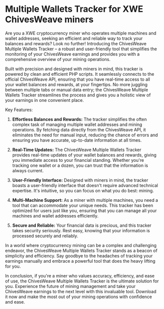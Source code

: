 # Multiple Wallets Tracker for XWE ChivesWeave miners

Are you a XWE cryptocurrency miner who operates multiple machines and wallet addresses, seeking an efficient and reliable way to track your balances and rewards? Look no further! Introducing the ChivesWeave Multiple Wallets Tracker – a robust and user-friendly tool that simplifies the monitoring of your ChivesWeave earnings and provides you with a comprehensive overview of your mining operations.

Built with precision and designed with miners in mind, this tracker is powered by clean and efficient PHP scripts. It seamlessly connects to the official ChivesWeave API, ensuring that you have real-time access to all your wallet balances and rewards, at your fingertips. No more juggling between multiple tabs or manual data entry; the ChivesWeave Multiple Wallets Tracker streamlines the process and gives you a holistic view of your earnings in one convenient place.

Key Features:

1. **Effortless Balances and Rewards:** The tracker simplifies the often complex task of managing multiple wallet addresses and mining operations. By fetching data directly from the ChivesWeave API, it eliminates the need for manual input, reducing the chance of errors and ensuring you have accurate, up-to-date information at all times.

2. **Real-Time Updates:** The ChivesWeave Multiple Wallets Tracker provides real-time updates of your wallet balances and rewards, giving you immediate access to your financial standing. Whether you're tracking one wallet or a dozen, you can trust that the information is always current.

3. **User-Friendly Interface:** Designed with miners in mind, the tracker boasts a user-friendly interface that doesn't require advanced technical expertise. It's intuitive, so you can focus on what you do best: mining.

4. **Multi-Machine Support:** As a miner with multiple machines, you need a tool that can accommodate your unique needs. This tracker has been optimized for users just like you, ensuring that you can manage all your machines and wallet addresses efficiently.

5. **Secure and Reliable:** Your financial data is precious, and this tracker takes security seriously. Rest easy, knowing that your information is processed securely and reliably.

In a world where cryptocurrency mining can be a complex and challenging endeavor, the ChivesWeave Multiple Wallets Tracker stands as a beacon of simplicity and efficiency. Say goodbye to the headaches of tracking your earnings manually and embrace a powerful tool that does the heavy lifting for you.

In conclusion, if you're a miner who values accuracy, efficiency, and ease of use, the ChivesWeave Multiple Wallets Tracker is the ultimate solution for you. Experience the future of mining management and take your ChivesWeave earnings to the next level with this invaluable tool. Download it now and make the most out of your mining operations with confidence and ease.
